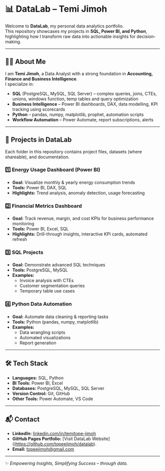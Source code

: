 # 📊 DataLab – Temi Jimoh

Welcome to **DataLab**, my personal data analytics portfolio.  
This repository showcases my projects in **SQL, Power BI, and Python**, highlighting how I transform raw data into actionable insights for decision-making.

---

## 👨‍💻 About Me
I am **Temi Jimoh**, a Data Analyst with a strong foundation in **Accounting, Finance and Business Intelligence**.  
I specialize in:
- **SQL** (PostgreSQL, MySQL, SQL Server) – complex queries, joins, CTEs, unions, windows function, temp tables and query optimization  
- **Business Intelligence** – Power BI dashboards, DAX, data modelling, KPI tracking using scorecards
- **Python** – pandas, numpy, matplotlib, prophet, automation scripts  
- **Workflow Automation** – Power Automate, report subscriptions, alerts  

---

## 📂 Projects in DataLab
Each folder in this repository contains project files, datasets (where shareable), and documentation.

### 1️⃣ Energy Usage Dashboard (Power BI)
- **Goal:** Visualize monthly & yearly energy consumption trends  
- **Tools:** Power BI, DAX, SQL  
- **Highlights:** Trend analysis, anomaly detection, usage forecasting  

### 2️⃣ Financial Metrics Dashboard
- **Goal:** Track revenue, margin, and cost KPIs for business performance monitoring  
- **Tools:** Power BI, Excel, SQL  
- **Highlights:** Drill-through insights, interactive KPI cards, automated refresh  

### 3️⃣ SQL Projects
- **Goal:** Demonstrate advanced SQL techniques  
- **Tools:** PostgreSQL, MySQL  
- **Examples:**  
  - Invoice analysis with CTEs  
  - Customer segmentation queries  
  - Temporary table use cases  

### 4️⃣ Python Data Automation
- **Goal:** Automate data cleaning & reporting tasks  
- **Tools:** Python (pandas, numpy, matplotlib)  
- **Examples:**  
  - Data wrangling scripts  
  - Automated visualizations  
  - Report generation  

---

## 🛠️ Tech Stack
- **Languages:** SQL, Python  
- **BI Tools:** Power BI, Excel  
- **Databases:** PostgreSQL, MySQL, SQL Server  
- **Version Control:** Git, GitHub  
- **Other Tools:** Power Automate, VS Code  

---

## 📬 Contact
- **LinkedIn:** [linkedin.com/in/temitope-jimoh](https://linkedin.com/in/tjimoh)  
- **GitHub Pages Portfolio:** [Visit DataLab Website]((https://github.com/topeejimoh/datalab).
- **Email:** topeejimoh@gmail.com  

---

✨ *Empowering Insights, Simplifying Success – through data.*
